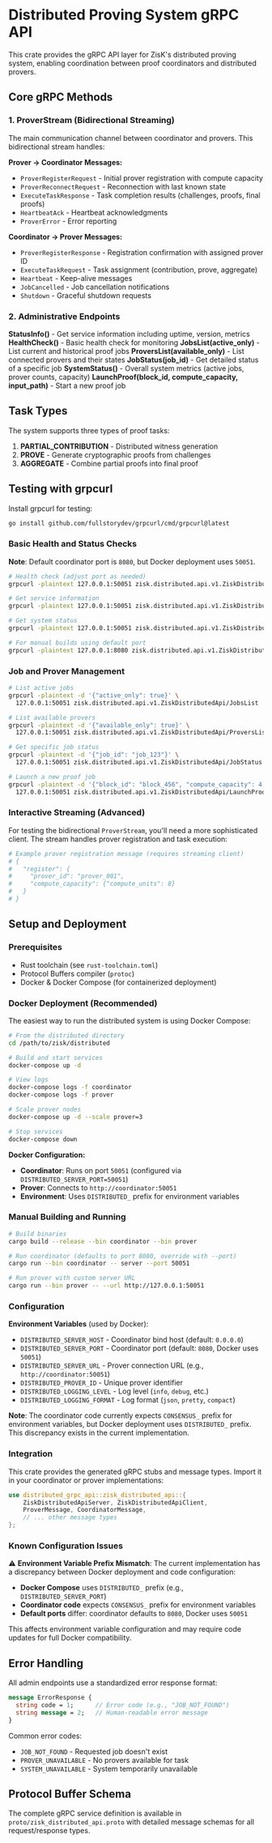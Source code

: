 # Distributed Proving System gRPC API

This crate provides the gRPC API layer for ZisK's distributed proving system, enabling coordination between proof coordinators and distributed provers.

## Core gRPC Methods

### 1. ProverStream (Bidirectional Streaming)

The main communication channel between coordinator and provers. This bidirectional stream handles:

**Prover → Coordinator Messages:**
- `ProverRegisterRequest` - Initial prover registration with compute capacity
- `ProverReconnectRequest` - Reconnection with last known state  
- `ExecuteTaskResponse` - Task completion results (challenges, proofs, final proofs)
- `HeartbeatAck` - Heartbeat acknowledgments
- `ProverError` - Error reporting

**Coordinator → Prover Messages:**
- `ProverRegisterResponse` - Registration confirmation with assigned prover ID
- `ExecuteTaskRequest` - Task assignment (contribution, prove, aggregate)
- `Heartbeat` - Keep-alive messages
- `JobCancelled` - Job cancellation notifications
- `Shutdown` - Graceful shutdown requests

### 2. Administrative Endpoints

**StatusInfo()** - Get service information including uptime, version, metrics
**HealthCheck()** - Basic health check for monitoring
**JobsList(active_only)** - List current and historical proof jobs
**ProversList(available_only)** - List connected provers and their states
**JobStatus(job_id)** - Get detailed status of a specific job
**SystemStatus()** - Overall system metrics (active jobs, prover counts, capacity)
**LaunchProof(block_id, compute_capacity, input_path)** - Start a new proof job

## Task Types

The system supports three types of proof tasks:

1. **PARTIAL_CONTRIBUTION** - Distributed witness generation
2. **PROVE** - Generate cryptographic proofs from challenges  
3. **AGGREGATE** - Combine partial proofs into final proof

## Testing with grpcurl

Install grpcurl for testing:
```bash
go install github.com/fullstorydev/grpcurl/cmd/grpcurl@latest
```

### Basic Health and Status Checks

**Note**: Default coordinator port is `8080`, but Docker deployment uses `50051`.

```bash
# Health check (adjust port as needed)
grpcurl -plaintext 127.0.0.1:50051 zisk.distributed.api.v1.ZiskDistributedApi/HealthCheck

# Get service information  
grpcurl -plaintext 127.0.0.1:50051 zisk.distributed.api.v1.ZiskDistributedApi/StatusInfo

# Get system status
grpcurl -plaintext 127.0.0.1:50051 zisk.distributed.api.v1.ZiskDistributedApi/SystemStatus

# For manual builds using default port
grpcurl -plaintext 127.0.0.1:8080 zisk.distributed.api.v1.ZiskDistributedApi/HealthCheck
```

### Job and Prover Management

```bash
# List active jobs
grpcurl -plaintext -d '{"active_only": true}' \
  127.0.0.1:50051 zisk.distributed.api.v1.ZiskDistributedApi/JobsList

# List available provers
grpcurl -plaintext -d '{"available_only": true}' \
  127.0.0.1:50051 zisk.distributed.api.v1.ZiskDistributedApi/ProversList

# Get specific job status
grpcurl -plaintext -d '{"job_id": "job_123"}' \
  127.0.0.1:50051 zisk.distributed.api.v1.ZiskDistributedApi/JobStatus

# Launch a new proof job
grpcurl -plaintext -d '{"block_id": "block_456", "compute_capacity": 4, "input_path": "/path/to/input"}' \
  127.0.0.1:50051 zisk.distributed.api.v1.ZiskDistributedApi/LaunchProof
```

### Interactive Streaming (Advanced)

For testing the bidirectional `ProverStream`, you'll need a more sophisticated client. The stream handles prover registration and task execution:

```bash
# Example prover registration message (requires streaming client)
# {
#   "register": {
#     "prover_id": "prover_001", 
#     "compute_capacity": {"compute_units": 8}
#   }
# }
```

## Setup and Deployment

### Prerequisites

- Rust toolchain (see `rust-toolchain.toml`)
- Protocol Buffers compiler (`protoc`)
- Docker & Docker Compose (for containerized deployment)

### Docker Deployment (Recommended)

The easiest way to run the distributed system is using Docker Compose:

```bash
# From the distributed directory
cd /path/to/zisk/distributed

# Build and start services
docker-compose up -d

# View logs  
docker-compose logs -f coordinator
docker-compose logs -f prover

# Scale prover nodes
docker-compose up -d --scale prover=3

# Stop services
docker-compose down
```

**Docker Configuration:**
- **Coordinator**: Runs on port `50051` (configured via `DISTRIBUTED_SERVER_PORT=50051`)
- **Prover**: Connects to `http://coordinator:50051` 
- **Environment**: Uses `DISTRIBUTED_` prefix for environment variables

### Manual Building and Running

```bash
# Build binaries
cargo build --release --bin coordinator --bin prover

# Run coordinator (defaults to port 8080, override with --port)
cargo run --bin coordinator -- server --port 50051

# Run prover with custom server URL  
cargo run --bin prover -- --url http://127.0.0.1:50051
```

### Configuration

**Environment Variables** (used by Docker):
- `DISTRIBUTED_SERVER_HOST` - Coordinator bind host (default: `0.0.0.0`)
- `DISTRIBUTED_SERVER_PORT` - Coordinator port (default: `8080`, Docker uses `50051`)  
- `DISTRIBUTED_SERVER_URL` - Prover connection URL (e.g., `http://coordinator:50051`)
- `DISTRIBUTED_PROVER_ID` - Unique prover identifier
- `DISTRIBUTED_LOGGING_LEVEL` - Log level (`info`, `debug`, etc.)
- `DISTRIBUTED_LOGGING_FORMAT` - Log format (`json`, `pretty`, `compact`)

**Note**: The coordinator code currently expects `CONSENSUS_` prefix for environment variables, but Docker deployment uses `DISTRIBUTED_` prefix. This discrepancy exists in the current implementation.

### Integration

This crate provides the generated gRPC stubs and message types. Import it in your coordinator or prover implementations:

```rust
use distributed_grpc_api::zisk_distributed_api::{
    ZiskDistributedApiServer, ZiskDistributedApiClient,
    ProverMessage, CoordinatorMessage,
    // ... other message types
};
```

### Known Configuration Issues

⚠️ **Environment Variable Prefix Mismatch**: The current implementation has a discrepancy between Docker deployment and code configuration:

- **Docker Compose** uses `DISTRIBUTED_` prefix (e.g., `DISTRIBUTED_SERVER_PORT`)  
- **Coordinator code** expects `CONSENSUS_` prefix for environment variables
- **Default ports** differ: coordinator defaults to `8080`, Docker uses `50051`

This affects environment variable configuration and may require code updates for full Docker compatibility.

## Error Handling

All admin endpoints use a standardized error response format:

```proto
message ErrorResponse {
  string code = 1;      // Error code (e.g., "JOB_NOT_FOUND")
  string message = 2;   // Human-readable error message  
}
```

Common error codes:
- `JOB_NOT_FOUND` - Requested job doesn't exist
- `PROVER_UNAVAILABLE` - No provers available for task
- `SYSTEM_UNAVAILABLE` - System temporarily unavailable

## Protocol Buffer Schema

The complete gRPC service definition is available in `proto/zisk_distributed_api.proto` with detailed message schemas for all request/response types.
